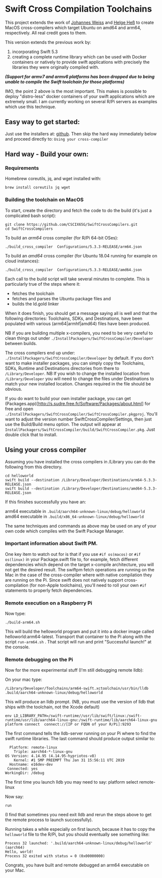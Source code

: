# Swift Cross Compilation Toolchains

This project extends the work of [Johannes Weiss](https://github.com/weissi) and [Helge Heß](https://github.com/AlwaysRightInstitute/swift-mac2arm-x-compile-toolchain) to create MacOS cross-compilers which target Ubuntu on amd64 and arm64, respectively. All real credit goes to them.

This version extends the previous work by:

1. incorporating Swift 5.3
2. creating a complete runtime library which can be used with Docker containers or natively to provide swift applications with precisely the libraries they were originally compiled with.

**_(Support for armv7 and armv6 platforms has been dropped due to being unable to compile the Swift toolchain for those platforms)_**

IMO, the point 2 above is the most important. This makes is possible to deploy "distro-less" docker containers of your swift applications which are extremely small. I am currently working on several R/Pi servers as examples which use this technique.

## Easy way to get started:

Just use the installers at: [github](https://github.com/CSCIX65G/SwiftCrossCompilers/releases). Then skip the hard way immediately below and proceed directly to: `Using your cross-compiler`

## Hard way - Build your own:

### Requirements

Homebrew coreutils, jq, and wget installed with:

```
brew install coreutils jq wget
```

### Building the toolchain on MacOS

To start, create the directory and fetch the code to do the build (it's just a complicated bash script):

```
git clone https://github.com/CSCIX65G/SwiftCrossCompilers.git
cd SwiftCrossCompilers
```

To build an _arm64_ cross compiler (for R/Pi 64-bit OSes):

```
./build_cross_compiler  Configurations/5.3.3-RELEASE/arm64.json
```

To build an _amd64_ cross compiler (for Ubuntu 18.04 running for example on cloud instances):

```
./build_cross_compiler  Configurations/5.3.3-RELEASE/amd64.json
```

Each call to the build script will take several minutes to complete. This is particularly true of the steps where it:

- fetches the toolchain
- fetches and parses the Ubuntu package files and
- builds the ld.gold linker

When it does finish, you should get a message saying all is well and that the following directories: Toolchains, SDKs, and Destinations, have been populated with various (arm64|armhf|amd64) files have been produced.

NB if you are building multiple x-compilers, you need to be very careful to clean things out under `./InstallPackagers/SwiftCrossCompiler/Developer` between builds.

The cross compilers end up under: `./InstallPackagers/SwiftCrossCompiler/Developer` by default. If you don't want to make installer packages, you can simply copy the Toolchains, SDKs, Runtime and Destinations directories from there to `/Library/Developer`. NB If you wish to change the installed location from `/Library/Developer` you will need to change the files under Destinations to match your new installed location. Changes required in the file should be obvious.

If you do want to build your own installer package, you can get (Packages.app)[<http://s.sudre.free.fr/Software/Packages/about.html>] for free and open `./InstallPackagers/SwiftCrossCompiler/SwiftCrossCompiler.pkgproj`. You'll want to adjust the version number SwiftCrossCompiler/Settings, then just use the Build/Build menu option. The output will appear at `InstallPackagers/SwiftCrossCompiler/build/SwiftCrossCompiler.pkg`. Just double click that to install.

## Using your cross compiler

Assuming you have installed the cross compilers in /Library you can do the following from this directory.

```
cd helloworld
swift build --destination /Library/Developer/Destinations/arm64-5.3.3-RELEASE.json
swift build --destination /Library/Developer/Destinations/amd64-5.3.3-RELEASE.json
```

If this finishes successfully you have an:

arm64 executable in `.build/aarch64-unknown-linux/debug/helloworld` amd64 executable in `.build/x86_64-unknown-linux/debug/helloworld`

The same techniques and commands as above may be used on any of your own code which compiles with the Swift Package Manager.

### Important information about Swift PM.

One key item to watch out for is that if you use `#if os(macos)` or `#if os(linux)` in your Package.swift file to, for example, fetch different dependencies which depend on the target x-compile architecture, you will not get the desired result. The swiftpm fetch operations are running on the Mac in the case of the cross-compiler where with native compilation they are running on the Pi. Since swift does not natively support cross-compilation (for non-Apple toolchains), you'll need to roll your own `#if` statements to properly fetch dependencies.

### Remote execution on a Raspberry Pi

Now type:

```
./build-arm64.sh
```

This will build the helloworld program and put it into a docker image called helloworld:arm64-latest. Transport that container to the Pi along with the script `run-arm64.sh` . That script will run and print "Successful launch!" at the console.

### Remote debugging on the Pi

Now for the more experimental stuff (I'm still debugging remote lldb):

On your mac type:

```
/Library/Developer/Toolchains/arm64-swift.xctoolchain/usr/bin/lldb .build/aarch64-unknown-linux/debug/helloworld
```

This will produce an lldb prompt. (NB, you must use the version of lldb that ships with the toolchain, not the Xcode default)

```
env LD_LIBRARY_PATH=/swift-runtime//usr/lib/swift/linux:/swift-runtime/usr/lib/aarch64-linux-gnu:/swift-runtime/lib/aarch64-linux-gnu
platform connect  connect://[IP or FQDN of your R/Pi]:9293
```

The first command tells the lldb-server running on your Pi where to find the swift runtime libraries. The last command should produce output similar to:

```
  Platform: remote-linux
    Triple: aarch64-*-linux-gnu
OS Version: 4.14.95 (4.14.95-hypriotos-v8)
    Kernel: #1 SMP PREEMPT Thu Jan 31 15:56:11 UTC 2019
  Hostname: e16dev-dev
 Connected: yes
WorkingDir: /debug
```

The first time you launch lldb you may need to say: platform select remote-linux

Now say:

```
run
```

(I find that sometimes you need exit lldb and rerun the steps above to get the remote process to launch successfully).

Running takes a while especially on first launch, because it has to copy the `helloworld` file to the R/Pi, but you should eventually see something like:

```
Process 32 launched: '.build/aarch64-unknown-linux/debug/helloworld' (aarch64)
Hello, world!
Process 32 exited with status = 0 (0x00000000)
```

Congrats, you have built and remote debugged an arm64 executable on your Mac.
